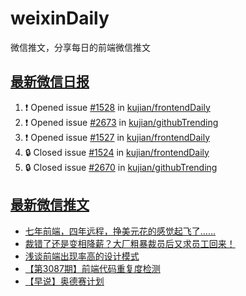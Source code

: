 # weixinDaily
微信推文，分享每日的前端微信推文

## [最新微信日报](https://github.com/kujian/weixinDaily/issues)

<!--START_SECTION:activity-->
1. ❗ Opened issue [#1528](https://github.com/kujian/frontendDaily/issues/1528) in [kujian/frontendDaily](https://github.com/kujian/frontendDaily)
2. ❗ Opened issue [#2673](https://github.com/kujian/githubTrending/issues/2673) in [kujian/githubTrending](https://github.com/kujian/githubTrending)
3. ❗ Opened issue [#1527](https://github.com/kujian/frontendDaily/issues/1527) in [kujian/frontendDaily](https://github.com/kujian/frontendDaily)
4. 🔒 Closed issue [#1524](https://github.com/kujian/frontendDaily/issues/1524) in [kujian/frontendDaily](https://github.com/kujian/frontendDaily)
5. 🔒 Closed issue [#2670](https://github.com/kujian/githubTrending/issues/2670) in [kujian/githubTrending](https://github.com/kujian/githubTrending)
<!--END_SECTION:activity-->


## [最新微信推文](https://weixin.qdkfweb.cn/)

<!-- BLOG-POST-LIST:START -->
- [七年前端，四年远程，挣美元花的感觉起飞了……](https://weixin.qdkfweb.cn/37572.html)
- [裁错了还是变相降薪？大厂粗暴裁员后又求员工回来！](https://weixin.qdkfweb.cn/37571.html)
- [浅谈前端出现率高的设计模式](https://weixin.qdkfweb.cn/37581.html)
- [【第3087期】前端代码重复度检测](https://weixin.qdkfweb.cn/37579.html)
- [【早说】奥德赛计划](https://weixin.qdkfweb.cn/37580.html)
<!-- BLOG-POST-LIST:END -->